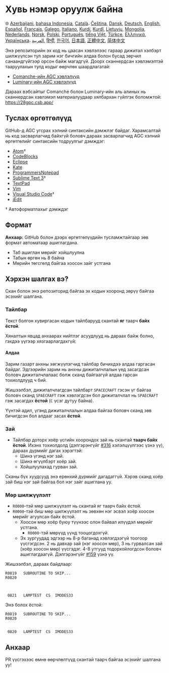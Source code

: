 # Хувь нэмэр оруулж байна

🌐
[Azerbaijani][AZ],
[bahasa Indonesia][ID],
[Català][CA]،
[Čeština][CZ],
[Dansk][DA],
[Deutsch][DE],
[English][EN],
[Español][ES],
[Français][FR],
[Galego][GL],
[Italiano][IT],
[Kurdi][KU],
[Kurdî][KU],
[Lietuvių][LT],
[Mongolia][MN],
[Nederlands][NL],
[Norsk][NO],
[Polski][PL],
[Português][PT_BR],
[tiếng Việt][VI],
[Türkçe][TR],
[Ελληνικά][GR],
[Українська][UK]،
[العربية][AR],
[हिन्दी][HI_IN],
[한국어][KO_KR],
[日本語][JA],
[正體中文][ZH_TW],
[简体中文][ZH_CN]

[AR]:CONTRIBUTING.ar.md
[AZ]:CONTRIBUTING.az.md
[CA]:CONTRIBUTING.ca.md
[CZ]:CONTRIBUTING.cz.md
[DA]:CONTRIBUTING.da.md
[DE]:CONTRIBUTING.de.md
[EN]:../CONTRIBUTING.md
[ES]:CONTRIBUTING.es.md
[FR]:CONTRIBUTING.fr.md
[GL]:CONTRIBUTING.gl.md
[GR]:CONTRIBUTING.gr.md
[HI_IN]:CONTRIBUTING.hi_in.md
[ID]:CONTRIBUTING.id.md
[IT]:CONTRIBUTING.it.md
[JA]:CONTRIBUTING.ja.md
[KO_KR]:CONTRIBUTING.ko_kr.md
[KU]:CONTRIBUTING.ku.md
[LT]:CONTRIBUTING.lt.md
[MN]:CONTRIBUTING.mn.md
[NL]:CONTRIBUTING.nl.md
[NO]:CONTRIBUTING.no.md
[PL]:CONTRIBUTING.pl.md
[PT_BR]:CONTRIBUTING.pt_br.md
[TR]:CONTRIBUTING.tr.md
[UK]:CONTRIBUTING.uk.md
[VI]:CONTRIBUTING.vi.md
[ZH_CN]:CONTRIBUTING.zh_cn.md
[ZH_TW]:CONTRIBUTING.zh_tw.md

Энэ репозиторийн эх код нь цаасан хэвлэлээс гараар дижитал хэлбэрт шилжүүлсэн тул зарим нэг бичгийн алдаа болон бусад зөрчил санаандгүйгээр орсон байж магадгүй. Доорх сканнердсан хэвлэмэлтэй тааруулахын тулд кодыг өөрчлөх шаардлагатай:

- [Comanche-ийн AGC хэвлэлүүд][8]
- [Luminary-ийн AGC хэвлэлүүд][9]

Дараах вэбсайтыг Comanche болон Luminary-ийн аль алиных нь сканнердсан хэвлэмэл материалуудаар хялбархан гүйлгэх боломжтой: https://28gpc.csb.app/

## Туслах өргөтгөлүүд

GitHub-д AGC угсрах хэлний синтаксийн дэмжлэг байдаг. Харамсалтай нь код засварлагчид байхгүй боловч дараах засварлагчид AGC хэлний өргөтгөлийг синтаксийн тодруулгыг дэмждэг:

- [Atom][Atom]†
- [CodeBlocks][CodeBlocks]
- [Eclipse][Eclipse]
- [Kate][Kate]
- [ProgrammersNotepad][ProgrammersNotepad]
- [Sublime Text 3][Sublime Text]†
- [TextPad][TextPad]
- [Vim][Vim]
- [Visual Studio Code][VisualStudioCode]†
- [jEdit][jEdit]

† Автоформатлахыг дэмждэг

[Atom]:https://github.com/Alhadis/language-agc
[CodeBlocks]:https://github.com/virtualagc/virtualagc/tree/master/Contributed/SyntaxHighlight/CodeBlocks
[Eclipse]:https://github.com/virtualagc/virtualagc/tree/master/Contributed/SyntaxHighlight/Eclipse
[Kate]:https://github.com/virtualagc/virtualagc/tree/master/Contributed/SyntaxHighlight/Kate
[ProgrammersNotepad]:https://github.com/virtualagc/virtualagc/tree/master/Contributed/SyntaxHighlight/ProgrammersNotepad
[Sublime Text]:https://github.com/jimlawton/AGC-Assembly
[TextPad]:https://github.com/virtualagc/virtualagc/tree/master/Contributed/SyntaxHighlight/TextPad
[Vim]:https://github.com/wsdjeg/vim-assembly
[VisualStudioCode]:https://github.com/wopian/agc-assembly
[jEdit]:https://github.com/virtualagc/virtualagc/tree/master/Contributed/SyntaxHighlight/jEdit

## Формат

**Анхаар:** GitHub болон дээрх өргөтгөлүүдийн тусламжтайгаар зөв формат автоматаар ашиглагдана.

- Таб ашиглан мөрийг хойшлуулна
- Табын өргөн нь 8 байна
- Мөрийн төгсгөлд байгаа хоосон зайг устгана

## Хэрхэн шалгах вэ?

Скан болон энэ репозиторид байгаа эх кодын хооронд зөрүү байгаа эсэхийг шалгана.

### Тайлбар

Текст болгон хувиргасан кодын тайлбарууд скантай **яг** таарч **байх ёстой**.

Хяналтын явцад анхаарах нийтлэг асуудлууд нь дараах байж болно, гэхдээ үүгээр хязгаарлагдахгүй:

#### Алдаа

Зарим газарт анхны хөгжүүлэгчид тайлбар бичихдээ алдаа гаргасан байдаг. Эдгээрийн зарим нь анхны дижиталчлалын үед засагдсан боловч дижиталчлалаас болж сканд байгаагүй алдаа гарсан тохиолдлууд ч бий.

Жишээлбэл, дижиталчлагдсан тайлбарт `SPACECRAFT` гэсэн үг байгаа боловч сканд `SPAECRAFT` гэж хэвлэгдсэн бол дижиталчлал нь `SPAECRAFT` гэж засагдах **ёстой** (`C` үсэг дутуу байна).

Үүнтэй адил, үгэнд дижиталчлалын алдаа байгаа боловч сканд зөв бичигдсэн бол алдааг засах **ёстой**.

### Зай

- Тайлбар доторх хоёр үсгийн хоорондох зай нь скантай **таарч байх ёстой**. Ихэнх тохиолдолд (дэлгэрэнгүйг [#316][10] хэлэлцүүлгээс үзнэ үү), дараах дүрмийг дагах хэрэгтэй:
  - Шинэ үгэнд нэг зай.
  - Шинэ өгүүлбэрт хоёр зай.
  - Хойшлуулахад гурван зай.

Сканы бүх хуудсууд энэ ерөнхий дүрмийг дагадаггүй. Хэрэв сканд хоёр зай биш нэг зай байгаа бол нэг зайг ашиглана уу.

### Мөр шилжүүлэлт

- `R0000`-тэй мөр шилжүүлэлт нь скантай яг таарч байх ёстой.
- `R0000`-тэй *биш* мөр шилжүүлэлт нь зөвхөн нэг эсвэл хоёр хоосон мөрийг агуулсан байх ёстой.
  - Хоосон мөр хоёр буюу түүнээс олон байвал илүүдэл мөрийг устгана.
    - `R0000`-тэй мөрүүд үүнд тооцогдохгүй.
  - Эх зургуудад эдгээр нь 8-р баганад хэвлэгдээгүй тоогоор үүсгэгдсэн. 2 нь давхар зай (нэг хоосон мөр), 3 нь гурвалсан зай (хоёр хоосон мөр) үүсгэдэг. 4-8 утгууд тодорхойлогдсон боловч ашиглагдаагүй. Дэлгэрэнгүйг [#159][7] үзнэ үү.

Жишээлбэл, дараах байдлаар:

```plain
R0819   SUBROUTINE TO SKIP...
R0820



 0821   LAMPTEST  CS  IMODES33
```

Энэ болох ёстой:

```plain
R0819   SUBROUTINE TO SKIP...
R0820


 0820   LAMPTEST  CS  IMODES33
```

## Анхаар

PR үүсгэхээс өмнө өөрчлөлтүүд скантай таарч байгаа эсэхийг шалгана уу!

[0]:https://github.com/chrislgarry/Apollo-11/pull/new/master
[1]:http://www.ibiblio.org/apollo/ScansForConversion/Luminary099/
[2]:http://www.ibiblio.org/apollo/ScansForConversion/Comanche055/
[6]:https://github.com/wopian/agc-assembly#user-settings
[7]:https://github.com/chrislgarry/Apollo-11/issues/159
[8]:http://www.ibiblio.org/apollo/ScansForConversion/Comanche055/
[9]:http://www.ibiblio.org/apollo/ScansForConversion/Luminary099/
[10]:https://github.com/chrislgarry/Apollo-11/pull/316#pullrequestreview-102892741
